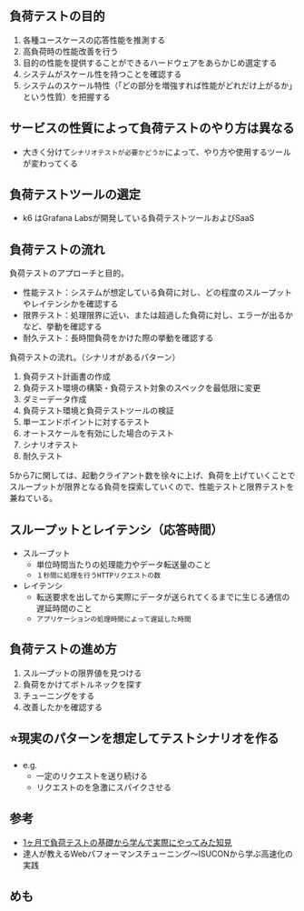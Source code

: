 ## 負荷テストの目的

1. 各種ユースケースの応答性能を推測する
2. 高負荷時の性能改善を行う
3. 目的の性能を提供することができるハードウェアをあらかじめ選定する
4. システムがスケール性を持つことを確認する
5. システムのスケール特性（「どの部分を増強すれば性能がどれだけ上がるか」という性質）を把握する

## サービスの性質によって負荷テストのやり方は異なる

- 大きく分けて`シナリオテストが必要かどうか`によって、やり方や使用するツールが変わってくる

## 負荷テストツールの選定

- k6 はGrafana Labsが開発している負荷テストツールおよびSaaS

## 負荷テストの流れ

負荷テストのアプローチと目的。

- 性能テスト：システムが想定している負荷に対し、どの程度のスループットやレイテンシかを確認する
- 限界テスト：処理限界に近い、または超過した負荷に対し、エラーが出るかなど、挙動を確認する
- 耐久テスト：長時間負荷をかけた際の挙動を確認する

負荷テストの流れ。（シナリオがあるパターン）

1. 負荷テスト計画書の作成
2. 負荷テスト環境の構築・負荷テスト対象のスペックを最低限に変更
3. ダミーデータ作成
4. 負荷テスト環境と負荷テストツールの検証
5. 単一エンドポイントに対するテスト
6. オートスケールを有効にした場合のテスト
7. シナリオテスト
8. 耐久テスト

5から7に関しては、起動クライアント数を徐々に上げ、負荷を上げていくことでスループットが限界となる負荷を探索していくので、性能テストと限界テストを兼ねている。

## スループットとレイテンシ（応答時間）

- スループット
  - 単位時間当たりの処理能力やデータ転送量のこと
  - `１秒間に処理を行うHTTPリクエストの数`
- レイテンシ
  - 転送要求を出してから実際にデータが送られてくるまでに生じる通信の遅延時間のこと
  - `アプリケーションの処理時間によって遅延した時間`

## 負荷テストの進め方

1. スループットの限界値を見つける
2. 負荷をかけてボトルネックを探す
3. チューニングをする
4. 改善したかを確認する

## ⭐️現実のパターンを想定してテストシナリオを作る

- e.g. 
  - 一定のリクエストを送り続ける
  - リクエストのを急激にスパイクさせる

## 参考

- [1ヶ月で負荷テストの基礎から学んで実際にやってみた知見](https://engineering.dena.com/blog/2021/10/healthcare-load-testing/)
- 達人が教えるWebパフォーマンスチューニング〜ISUCONから学ぶ高速化の実践

## めも
